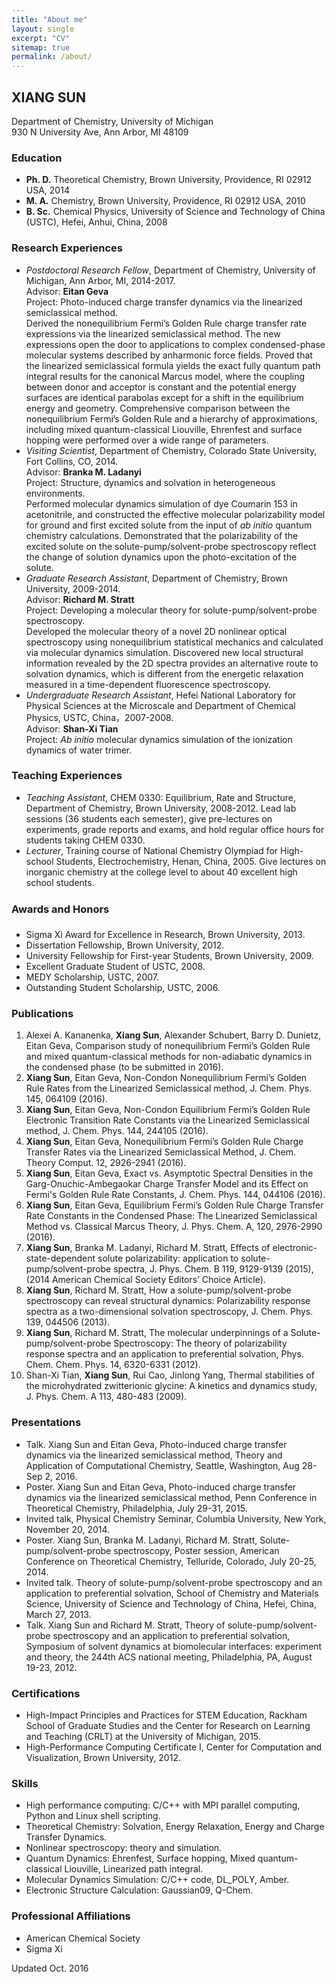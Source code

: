 ```yaml
---
title: "About me"
layout: single
excerpt: "CV"
sitemap: true
permalink: /about/
---
```



## XIANG SUN
Department of Chemistry, University of Michigan  
930 N University Ave, Ann Arbor, MI 48109

### Education
* **Ph. D.** Theoretical Chemistry, Brown University, Providence, RI 02912 USA, 2014
* **M. A.** Chemistry, Brown University, Providence, RI 02912 USA, 2010 
* **B. Sc.** Chemical Physics, University of Science and Technology of China (USTC), Hefei, Anhui, China, 2008

### Research Experiences
* _Postdoctoral Research Fellow_, Department of Chemistry, University of Michigan, Ann Arbor, MI, 2014-2017.  
Advisor: **Eitan Geva**  
Project: Photo-induced charge transfer dynamics via the linearized semiclassical method.  
Derived the nonequilibrium Fermi’s Golden Rule charge transfer rate expressions via thelinearized semiclassical method. The new expressions open the door to applications to complexcondensed-phase molecular systems described by anharmonic force fields. Proved that thelinearized semiclassical formula yields the exact fully quantum path integral results for thecanonical Marcus model, where the coupling between donor and acceptor is constant and thepotential energy surfaces are identical parabolas except for a shift in the equilibrium energy andgeometry. Comprehensive comparison between the nonequilibrium Fermi’s Golden Rule and ahierarchy of approximations, including mixed quantum-classical Liouville, Ehrenfest and surfacehopping were performed over a wide range of parameters.
* _Visiting Scientist_, Department of Chemistry, Colorado State University, Fort Collins, CO, 2014.  
Advisor: **Branka M. Ladanyi**  
Project: Structure, dynamics and solvation in heterogeneous environments.  
Performed molecular dynamics simulation of dye Coumarin 153 in acetonitrile, and constructedthe effective molecular polarizability model for ground and first excited solute from the input of _abinitio_ quantum chemistry calculations. Demonstrated that the polarizability of the excited solute onthe solute-pump/solvent-probe spectroscopy reflect the change of solution dynamics upon thephoto-excitation of the solute.
* _Graduate Research Assistant_, Department of Chemistry, Brown University, 2009-2014.  
Advisor: **Richard M. Stratt**  
Project: Developing a molecular theory for solute-pump/solvent-probe spectroscopy.   
Developed the molecular theory of a novel 2D nonlinear optical spectroscopy usingnonequilibrium statistical mechanics and calculated via molecular dynamics simulation. Discoverednew local structural information revealed by the 2D spectra provides an alternative route tosolvation dynamics, which is different from the energetic relaxation measured in a time-dependentfluorescence spectroscopy. 
* _Undergraduate Research Assistant_, Hefei National Laboratory for Physical Sciences at theMicroscale and Department of Chemical Physics, USTC, China，2007-2008.  Advisor: **Shan-Xi Tian**  Project: _Ab initio_ molecular dynamics simulation of the ionization dynamics of water trimer.  

### Teaching Experiences* _Teaching Assistant_, CHEM 0330: Equilibrium, Rate and Structure, Department of Chemistry,Brown University, 2008-2012. Lead lab sessions (36 students each semester), give pre-lectures on experiments,grade reports and exams, and hold regular office hours for students taking CHEM 0330.* _Lecturer_, Training course of National Chemistry Olympiad for High-school Students,Electrochemistry, Henan, China, 2005. Give lectures on inorganic chemistry at the college level to about40 excellent high school students.

### Awards and Honors
* Sigma Xi Award for Excellence in Research, Brown University, 2013.* Dissertation Fellowship, Brown University, 2012.* University Fellowship for First-year Students, Brown University, 2009.* Excellent Graduate Student of USTC, 2008.* MEDY Scholarship, USTC, 2007.* Outstanding Student Scholarship, USTC, 2006.

### Publications
1. Alexei A. Kananenka, **Xiang Sun**, Alexander Schubert, Barry D. Dunietz, Eitan Geva, Comparisonstudy of nonequilibrium Fermi’s Golden Rule and mixed quantum-classical methods fornon-adiabatic dynamics in the condensed phase (to be submitted in 2016).2. **Xiang Sun**, Eitan Geva, Non-Condon Nonequilibrium Fermi’s Golden Rule Rates from theLinearized Semiclassical method, J. Chem. Phys. 145, 064109 (2016).3. **Xiang Sun**, Eitan Geva, Non-Condon Equilibrium Fermi’s Golden Rule Electronic Transition RateConstants via the Linearized Semiclassical method, J. Chem. Phys. 144, 244105 (2016).4. **Xiang Sun**, Eitan Geva, Nonequilibrium Fermi’s Golden Rule Charge Transfer Rates via theLinearized Semiclassical Method, J. Chem. Theory Comput. 12, 2926-2941 (2016).5. **Xiang Sun**, Eitan Geva, Exact vs. Asymptotic Spectral Densities in the Garg-Onuchic-AmbegaokarCharge Transfer Model and its Effect on Fermi's Golden Rule Rate Constants, J. Chem. Phys. 144,044106 (2016).6. **Xiang Sun**, Eitan Geva, Equilibrium Fermi’s Golden Rule Charge Transfer Rate Constants in theCondensed Phase: The Linearized Semiclassical Method vs. Classical Marcus Theory, J. Phys.Chem. A, 120, 2976-2990 (2016).7. **Xiang Sun**, Branka M. Ladanyi, Richard M. Stratt, Effects of electronic-state-dependent solutepolarizability: application to solute-pump/solvent-probe spectra, J. Phys. Chem. B 119, 9129-9139(2015), (2014 American Chemical Society Editors’ Choice Article).8. **Xiang Sun**, Richard M. Stratt, How a solute-pump/solvent-probe spectroscopy can reveal structuraldynamics: Polarizability response spectra as a two-dimensional solvation spectroscopy, J. Chem.Phys. 139, 044506 (2013).9. **Xiang Sun**, Richard M. Stratt, The molecular underpinnings of a Solute-pump/solvent-probeSpectroscopy: The theory of polarizability response spectra and an application to preferentialsolvation, Phys. Chem. Chem. Phys. 14, 6320-6331 (2012).10. Shan-Xi Tian, **Xiang Sun**, Rui Cao, Jinlong Yang, Thermal stabilities of the microhydratedzwitterionic glycine: A kinetics and dynamics study, J. Phys. Chem. A 113, 480-483 (2009).

### Presentations
* Talk. Xiang Sun and Eitan Geva, Photo-induced charge transfer dynamics via the linearized semiclassical method, Theory and Application of Computational Chemistry, Seattle, Washington, Aug 28-Sep 2, 2016.
* Poster. Xiang Sun and Eitan Geva, Photo-induced charge transfer dynamics via the linearized semiclassical method, Penn Conference in Theoretical Chemistry, Philadelphia, July 29-31, 2015.
* Invited talk, Physical Chemistry Seminar, Columbia University, New York, November 20, 2014.
* Poster. Xiang Sun, Branka M. Ladanyi, Richard M. Stratt, Solute-pump/solvent-probe spectroscopy, Poster session, American Conference on Theoretical Chemistry, Telluride, Colorado, July 20-25, 2014.
* Invited talk. Theory of solute-pump/solvent-probe spectroscopy and an application to preferential solvation, School of Chemistry and Materials Science, University of Science and Technology of China, Hefei, China, March 27, 2013.
* Talk. Xiang Sun and Richard M. Stratt, Theory of solute-pump/solvent-probe spectroscopy and an application to preferential solvation, Symposium of solvent dynamics at biomolecular interfaces: experiment and theory, the 244th ACS national meeting, Philadelphia, PA, August 19-23, 2012.

### Certifications* High-Impact Principles and Practices for STEM Education, Rackham School of Graduate Studiesand the Center for Research on Learning and Teaching (CRLT) at the University of Michigan, 2015.* High-Performance Computing Certificate I, Center for Computation and Visualization, BrownUniversity, 2012.

### Skills
* High performance computing: C/C++ with MPI parallel computing, Python and Linux shell scripting.
* Theoretical Chemistry: Solvation, Energy Relaxation, Energy and Charge Transfer Dynamics.
* Nonlinear spectroscopy: theory and simulation.
* Quantum Dynamics: Ehrenfest, Surface hopping, Mixed quantum-classical Liouville, Linearized path integral.
* Molecular Dynamics Simulation: C/C++ code, DL_POLY, Amber.
* Electronic Structure Calculation: Gaussian09, Q-Chem.

### Professional Affiliations
* American Chemical Society
* Sigma Xi


Updated Oct. 2016